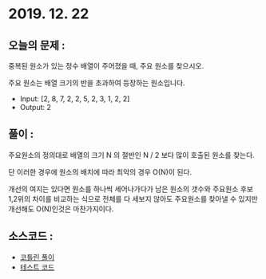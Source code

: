 # 2019. 12. 22

## 오늘의 문제 : 

중복된 원소가 있는 정수 배열이 주어졌을 때, 주요 원소를 찾으시오. 

주요 원소는 배열 크기의 반을 초과하여 등장하는 원소입니다.

- Input: [2, 8, 7, 2, 2, 5, 2, 3, 1, 2, 2]
- Output: 2

## 풀이 : 

주요원소의 정의대로 배열의 크기 N 의 절반인 N / 2 보다 많이 호출된 원소를 찾는다.

단 이러한 경우에 원소의 배치에 따라 최악의 경우 O(N)이 된다. 

개선의 여지는 있다면 원소를 하나씩 세어나가다가 남은 원소의 갯수와 
주요원소 후보 1,2위의 차이를 비교하는 식으로 전체를 다 세보지 않아도 주요원소를 찾아낼 수 있지만
개선해도 O(N)인것은 마찬가지이다. 

## 소스코드 : 

- [코틀린 풀이](../../src/main/java/dev/haenara/mailprogramming/solution/y2019/m12/d22/Solution191222.kt)
- [테스트 코드](../../src/test/java/dev/haenara/mailprogramming/solution/y2019/m12/d22/Solution191222Test.kt)